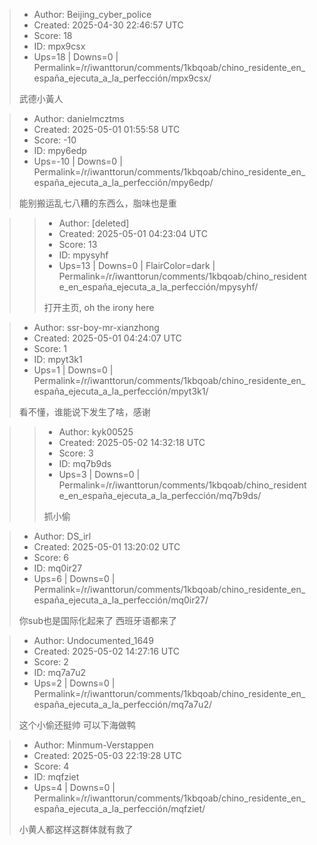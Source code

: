 > - Author: Beijing_cyber_police
> - Created: 2025-04-30 22:46:57 UTC
> - Score: 18
> - ID: mpx9csx
> - Ups=18 | Downs=0 | Permalink=/r/iwanttorun/comments/1kbqoab/chino_residente_en_españa_ejecuta_a_la_perfección/mpx9csx/
>
> 武德小黃人

> - Author: danielmcztms
> - Created: 2025-05-01 01:55:58 UTC
> - Score: -10
> - ID: mpy6edp
> - Ups=-10 | Downs=0 | Permalink=/r/iwanttorun/comments/1kbqoab/chino_residente_en_españa_ejecuta_a_la_perfección/mpy6edp/
>
> 能别搬运乱七八糟的东西么，脂味也是重

>> - Author: [deleted]
>> - Created: 2025-05-01 04:23:04 UTC
>> - Score: 13
>> - ID: mpysyhf
>> - Ups=13 | Downs=0 | FlairColor=dark | Permalink=/r/iwanttorun/comments/1kbqoab/chino_residente_en_españa_ejecuta_a_la_perfección/mpysyhf/
>>
>> 打开主页, oh the irony here

> - Author: ssr-boy-mr-xianzhong
> - Created: 2025-05-01 04:24:07 UTC
> - Score: 1
> - ID: mpyt3k1
> - Ups=1 | Downs=0 | Permalink=/r/iwanttorun/comments/1kbqoab/chino_residente_en_españa_ejecuta_a_la_perfección/mpyt3k1/
>
> 看不懂，谁能说下发生了啥，感谢

>> - Author: kyk00525
>> - Created: 2025-05-02 14:32:18 UTC
>> - Score: 3
>> - ID: mq7b9ds
>> - Ups=3 | Downs=0 | Permalink=/r/iwanttorun/comments/1kbqoab/chino_residente_en_españa_ejecuta_a_la_perfección/mq7b9ds/
>>
>> 抓小偷

> - Author: DS_irl
> - Created: 2025-05-01 13:20:02 UTC
> - Score: 6
> - ID: mq0ir27
> - Ups=6 | Downs=0 | Permalink=/r/iwanttorun/comments/1kbqoab/chino_residente_en_españa_ejecuta_a_la_perfección/mq0ir27/
>
> 你sub也是国际化起来了 西班牙语都来了

> - Author: Undocumented_1649
> - Created: 2025-05-02 14:27:16 UTC
> - Score: 2
> - ID: mq7a7u2
> - Ups=2 | Downs=0 | Permalink=/r/iwanttorun/comments/1kbqoab/chino_residente_en_españa_ejecuta_a_la_perfección/mq7a7u2/
>
> 这个小偷还挺帅 可以下海做鸭

> - Author: Minmum-Verstappen
> - Created: 2025-05-03 22:19:28 UTC
> - Score: 4
> - ID: mqfziet
> - Ups=4 | Downs=0 | Permalink=/r/iwanttorun/comments/1kbqoab/chino_residente_en_españa_ejecuta_a_la_perfección/mqfziet/
>
> 小黄人都这样这群体就有救了

